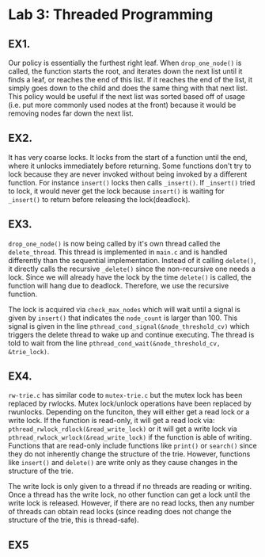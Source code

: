 # Lab 3: Threaded Programming

## EX1.

Our policy is essentially the furthest right leaf. When `drop_one_node()` is called, the function starts the root, and iterates down the next list until it finds a leaf, or reaches the end of this list. If it reaches the end of the list, it simply goes down to the child and does the same thing with that next list. This policy would be useful if the next list was sorted based off of usage (i.e. put more commonly used nodes at the front) because it would be removing nodes far down the next list.

## EX2.

It has very coarse locks. It locks from the start of a function until the end, where it unlocks immediately before returning. Some functions don't try to lock because they are never invoked without being invoked by a different function. For instance `insert()` locks then calls `_insert()`. If `_insert()` tried to lock, it would never get the lock because `insert()` is waiting for `_insert()` to return before releasing the lock(deadlock).

## EX3.

`drop_one_node()` is now being called by it's own thread called the `delete_thread`. This thread is implemented in `main.c` and is handled differently than the sequential implementation. Instead of it calling `delete()`, it directly calls the recursive `_delete()` since the non-recursive one needs a lock. Since we will already have the lock by the time `delete()` is called, the function will hang due to deadlock. Therefore, we use the recursive function.

The lock is acquired via `check_max_nodes` which will wait until a signal is given by `insert()` that indicates the `node_count` is larger than 100\. This signal is given in the line `pthread_cond_signal(&node_threshold_cv)` which triggers the delete thread to wake up and continue executing. The thread is told to wait from the line `pthread_cond_wait(&node_threshold_cv, &trie_lock)`.

## EX4.

`rw-trie.c` has similar code to `mutex-trie.c` but the mutex lock has been replaced by rwlocks. Mutex lock/unlock operations have been replaced by rwunlocks. Depending on the funciton, they will either get a read lock or a write lock. If the function is read-only, it will get a read lock via: `pthread_rwlock_rdlock(&read_write_lock)` or it will get a write lock via `pthread_rwlock_wrlock(&read_write_lock)` if the function is able of writing. Functions that are read-only include functions like `print()` or `search()` since they do not inherently change the structure of the trie. However, functions like `insert()` and `delete()` are write only as they cause changes in the structure of the trie.

The write lock is only given to a thread if no threads are reading or writing. Once a thread has the write lock, no other function can get a lock until the write lock is released. However, if there are no read locks, then any number of threads can obtain read locks (since reading does not change the structure of the trie, this is thread-safe).

## EX5
